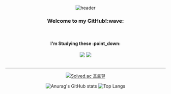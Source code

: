 <div align="center"> 
  
![header](https://capsule-render.vercel.app/api?type=Waving&text=mkway999&fontColor=08298A&fontSize=40) 
<br>
<h3> Welcome to my GitHub!:wave: </h3>
<br>

<h4> I'm Studying these :point_down: </h4>
<img src="https://img.shields.io/badge/JAVA-007396?style=for-the-badge&logo=java&logoColor=white">
<img src="https://img.shields.io/badge/Oracle-F80000?style=for-the-badge&logo=Oracle&logoColor=white">

<br>
<br>
<hr>

[![Solved.ac
프로필](http://mazassumnida.wtf/api/v2/generate_badge?boj=909160)](https://solved.ac/909160)

![Anurag's GitHub stats](https://github-readme-stats.vercel.app/api?username=mkway999&show_icons=true&theme=transparent)
![Top Langs](https://github-readme-stats.vercel.app/api/top-langs/?username=mkway999&layout=compact&theme=merko)

</div>
